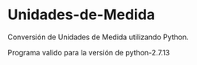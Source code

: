 # Unidades-de-Medida

Conversión de Unidades de Medida utilizando Python.

Programa valido para la versión de python-2.7.13
